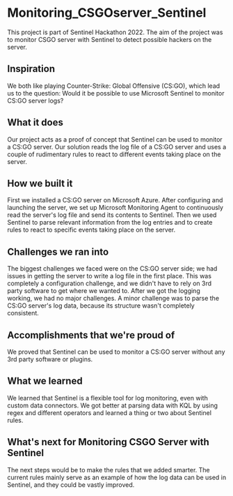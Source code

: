 # Monitoring_CSGOserver_Sentinel
This project is part of Sentinel Hackathon 2022. The aim of the project was to monitor CSGO server with Sentinel to detect possible hackers on the server.

## Inspiration
We both like playing Counter-Strike: Global Offensive (CS:GO), which lead us to the question: Would it be possible to use Microsoft Sentinel to monitor CS:GO server logs?

## What it does
Our project acts as a proof of concept that Sentinel can be used to monitor a CS:GO server. Our solution reads the log file of a CS:GO server and uses a couple of rudimentary rules to react to different events taking place on the server.

## How we built it
First we installed a CS:GO server on Microsoft Azure. After configuring and launching the server, we set up Microsoft Monitoring Agent to continuously read the server's log file and send its contents to Sentinel. Then we used Sentinel to parse relevant information from the log entries and to create rules to react to specific events taking place on the server.

## Challenges we ran into
The biggest challenges we faced were on the CS:GO server side; we had issues in getting the server to write a log file in the first place. This was completely a configuration challenge, and we didn't have to rely on 3rd party software to get where we wanted to. After we got the logging working, we had no major challenges. A minor challenge was to parse the CS:GO server's log data, because its structure wasn't completely consistent.

## Accomplishments that we're proud of
We proved that Sentinel can be used to monitor a CS:GO server without any 3rd party software or plugins.

## What we learned
We learned that Sentinel is a flexible tool for log monitoring, even with custom data connectors. We got better at parsing data with KQL by using regex and different operators and learned a thing or two about Sentinel rules.

## What's next for Monitoring CSGO Server with Sentinel
The next steps would be to make the rules that we added smarter. The current rules mainly serve as an example of how the log data can be used in Sentinel, and they could be vastly improved.

